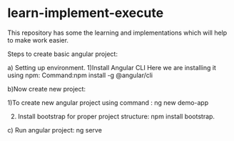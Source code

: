 # learn-implement-execute
This repository has some the learning and implementations which will help to make work easier.

Steps to create basic angular project:

a) Setting up environment.
1)Install Angular CLI 
Here we are installing it using npm:
Command:npm install -g @angular/cli

b)Now create new project:

1)To create new angular project using command : ng new demo-app

2) Install bootstrap for proper project structure: npm install bootstrap.


c) Run angular project:
ng serve